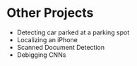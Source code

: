 # Other Projects

* Detecting car parked at a parking spot
* Localizing an iPhone
* Scanned Document Detection
* Debigging CNNs
